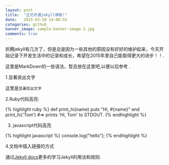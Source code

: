 ```yaml
---
layout: post
title:  "正式开通jekyll博客!"
date:   2015-03-20 14:00:55
categories: github
banner_image: sample-banner-image-1.jpg
comments: true
---
```

折腾jekyll有几次了，但是总是因为一些其他的原因没有好好的维护起来，今天开始记录下开发生活中的记录和成长，希望在2015年里自己能取得更大的进步！！.

这里是MarkDown的一些语法，暂且放在这里吧,以便以后参考 .

1.显著突出文字

这里是`显著突出文字`

2.Ruby代码高亮:

{% highlight ruby %}
def print_hi(name)
  puts "Hi, #{name}"
end
print_hi('Tom')
#=> prints 'Hi, Tom' to STDOUT.
{% endhighlight %}

3. javascript代码高亮

{% highlight javascript %}
console.log("hello");
{% endhighlight %}

4.文档中插入链接的方式

通过[Jekyll docs][jekyll]更多的学习Jekyll的用法和规则.

[jekyll]:      http://jekyllrb.com
[jekyll-gh]:   https://github.com/jekyll/jekyll
[jekyll-help]: https://github.com/jekyll/jekyll-help